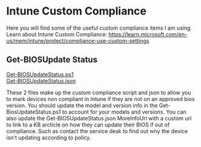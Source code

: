 # Intune Custom Compliance
Here you will find some of the useful custom compliance items I am using<br>
Learn about Intune Custom Compliance: https://learn.microsoft.com/en-us/mem/intune/protect/compliance-use-custom-settings<br>

## Get-BIOSUpdate Status
<p>
<a href="https://github.com/neckermann/ModernDeviceManagement/blob/main/Custom%20Compliance/Get-BIOSUpateStatus.ps1" target="_blank" rel="noopener noreferrer">Get-BIOSUpdateStatus.ps1</a>
<br>
<a href="https://github.com/neckermann/ModernDeviceManagement/blob/main/Custom%20Compliance/Get-BIOSUpateStatus.json" target="_blank" rel="noopener noreferrer">Get-BIOSUpdateStatus.json</a>
<br>
</p>
<p>
These 2 files make up the custom compliance script and json to allow you to mark devices non compliant in Intune if they are not on an approved bios version. You should update the model and version info in the Get-BiosUpdateStatus.ps1 to account for your models and versions. You can also update the Get-BIOSUpdateStatus.json MoreInfoUrl with a custom url to link to a KB arcticle on how they can update their BIOS if out of compliance. Such as contact the service desk to find out why the device isn't updating according to policy.
</p>


